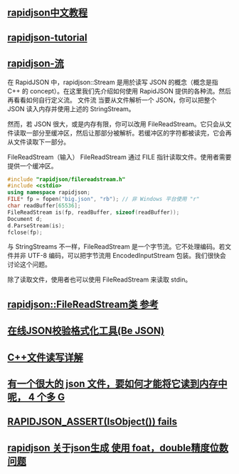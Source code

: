 ## [rapidjson中文教程](http://rapidjson.org/zh-cn/md_doc_tutorial_8zh-cn.html)
## [rapidjson-tutorial](https://github.com/Tencent/rapidjson/blob/master/example/tutorial/tutorial.cpp)
## [rapidjson-流](http://rapidjson.org/zh-cn/md_doc_stream_8zh-cn.html)
在 RapidJSON 中，rapidjson::Stream 是用於读写 JSON 的概念（概念是指 C++ 的 concept）。在这里我们先介绍如何使用 RapidJSON 提供的各种流。然后再看看如何自行定义流。
文件流
当要从文件解析一个 JSON，你可以把整个 JSON 读入内存并使用上述的 StringStream。

然而，若 JSON 很大，或是内存有限，你可以改用 FileReadStream。它只会从文件读取一部分至缓冲区，然后让那部分被解析。若缓冲区的字符都被读完，它会再从文件读取下一部分。

FileReadStream（输入）
FileReadStream 通过 FILE 指针读取文件。使用者需要提供一个缓冲区。
```cpp
#include "rapidjson/filereadstream.h"
#include <cstdio>
using namespace rapidjson;
FILE* fp = fopen("big.json", "rb"); // 非 Windows 平台使用 "r"
char readBuffer[65536];
FileReadStream is(fp, readBuffer, sizeof(readBuffer));
Document d;
d.ParseStream(is);
fclose(fp);
```
与 StringStreams 不一样，FileReadStream 是一个字节流。它不处理编码。若文件并非 UTF-8 编码，可以把字节流用 EncodedInputStream 包装。我们很快会讨论这个问题。

除了读取文件，使用者也可以使用 FileReadStream 来读取 stdin。
## [rapidjson::FileReadStream类 参考](http://rapidjson.org/zh-cn/classrapidjson_1_1_file_read_stream.html)
## [在线JSON校验格式化工具(Be JSON)](http://www.bejson.com)
## [C++文件读写详解](https://www.cnblogs.com/hdk1993/p/5853233.html)
## [有一个很大的 json 文件，要如何才能将它读到内存中呢， 4 个多 G](https://tw.v2ex.com/t/460511)
## [RAPIDJSON_ASSERT(IsObject()) fails](https://discuss.cocos2d-x.org/t/rapidjson-assert-isobject-fails/20578)
## [rapidjson 关于json生成 使用 foat，double精度位数问题](https://my.oschina.net/u/2430809/blog/1982216)
